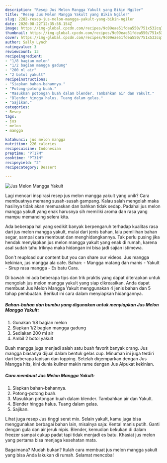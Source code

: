 ```yaml
---
description: "Resep Jus Melon Mangga Yakult yang Bikin Ngiler"
title: "Resep Jus Melon Mangga Yakult yang Bikin Ngiler"
slug: 2282-resep-jus-melon-mangga-yakult-yang-bikin-ngiler
date: 2020-08-22T12:35:58.154Z
image: https://img-global.cpcdn.com/recipes/9c09eae51fdea550/751x532cq70/jus-melon-mangga-yakult-foto-resep-utama.jpg
thumbnail: https://img-global.cpcdn.com/recipes/9c09eae51fdea550/751x532cq70/jus-melon-mangga-yakult-foto-resep-utama.jpg
cover: https://img-global.cpcdn.com/recipes/9c09eae51fdea550/751x532cq70/jus-melon-mangga-yakult-foto-resep-utama.jpg
author: Sally Lynch
ratingvalue: 3
reviewcount: 13
recipeingredient:
- "1/8 bagian melon"
- "1/2 bagian mangga gadung"
- "200 ml air"
- "2 botol yakult"
recipeinstructions:
- "Siapkan bahan-bahannya."
- "Potong-potong buah."
- "Masukkan potongan buah dalam blender. Tambahkan air dan Yakult."
- "Blender hingga halus. Tuang dalam gelas."
- "Sajikan."
categories:
- Resep
tags:
- jus
- melon
- mangga

katakunci: jus melon mangga 
nutrition: 226 calories
recipecuisine: Indonesian
preptime: "PT17M"
cooktime: "PT31M"
recipeyield: "2"
recipecategory: Dessert

---
```



![Jus Melon Mangga Yakult](https://img-global.cpcdn.com/recipes/9c09eae51fdea550/751x532cq70/jus-melon-mangga-yakult-foto-resep-utama.jpg)

Lagi mencari inspirasi resep jus melon mangga yakult yang unik? Cara membuatnya memang susah-susah gampang. Kalau salah mengolah maka hasilnya tidak akan memuaskan dan bahkan tidak sedap. Padahal jus melon mangga yakult yang enak harusnya sih memiliki aroma dan rasa yang mampu memancing selera kita.

Ada beberapa hal yang sedikit banyak berpengaruh terhadap kualitas rasa dari jus melon mangga yakult, mulai dari jenis bahan, lalu pemilihan bahan segar, sampai cara membuat dan menghidangkannya. Tak perlu pusing jika hendak menyiapkan jus melon mangga yakult yang enak di rumah, karena asal sudah tahu triknya maka hidangan ini bisa jadi sajian istimewa.

Don&#39;t reupload our content but you can share our videos. Jus mangga kekinian, jus mangga ala cafe. Bahan: - Mangga matang dan manis - Yakult - Sirup rasa mangga - Es batu Cara.


Di bawah ini ada beberapa tips dan trik praktis yang dapat diterapkan untuk mengolah jus melon mangga yakult yang siap dikreasikan. Anda dapat membuat Jus Melon Mangga Yakult menggunakan 4 jenis bahan dan 5 tahap pembuatan. Berikut ini cara dalam menyiapkan hidangannya.

<!--inarticleads1-->

##### Bahan-bahan dan bumbu yang digunakan untuk menyiapkan Jus Melon Mangga Yakult:

1. Gunakan 1/8 bagian melon
1. Siapkan 1/2 bagian mangga gadung
1. Sediakan 200 ml air
1. Ambil 2 botol yakult


Buah mangga juga menjadi salah satu buah favorit banyak orang. Jus mangga biasanya dijual dalam bentuk gelas cup. Minuman ini juga terdiri dari beberapa lapisan dan topping. Setelah digemparkan dengan Jus Mangga hits, kini dunia kuliner makin rame dengan Jus Alpukat kekinian. 

<!--inarticleads2-->

##### Cara membuat Jus Melon Mangga Yakult:

1. Siapkan bahan-bahannya.
1. Potong-potong buah.
1. Masukkan potongan buah dalam blender. Tambahkan air dan Yakult.
1. Blender hingga halus. Tuang dalam gelas.
1. Sajikan.


Lihat juga resep Jus tinggi serat mix. Selain yakult, kamu juga bisa menggunakan berbagai bahan lain, misalnya saja: Kental manis putih. Ganti dengan gula dan air jeruk nipis. Blender, kemudian bekukan di dalam freezer sampai cukup padat tapi tidak menjadi es batu. Khasiat jus melon yang pertama bisa menjaga kesehatan mata. 

Bagaimana? Mudah bukan? Itulah cara membuat jus melon mangga yakult yang bisa Anda lakukan di rumah. Selamat mencoba!
